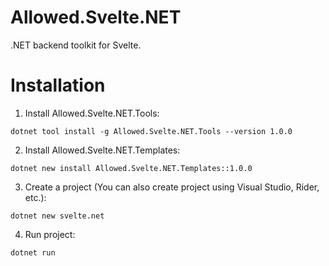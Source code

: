 # Allowed.Svelte.NET
.NET backend toolkit for Svelte.

# Installation
1. Install Allowed.Svelte.NET.Tools:
```
dotnet tool install -g Allowed.Svelte.NET.Tools --version 1.0.0
```
2. Install Allowed.Svelte.NET.Templates:
```
dotnet new install Allowed.Svelte.NET.Templates::1.0.0
```
3. Create a project (You can also create project using Visual Studio, Rider, etc.):
```
dotnet new svelte.net
```
4. Run project:
```
dotnet run
```